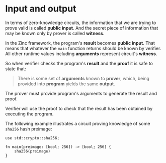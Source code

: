 # Input and output

In terms of zero-knowledge circuits, the information that we are trying to prove
valid is called **public input**. And the secret piece of information that may
be known only by prover is called **witness**.

In the Zinc framework, the program's **result** becomes **public input**.
That means that whatever the `main` function returns should be known by verifier.
All other runtime values including **arguments** represent circuit's **witness**.

So when verifier checks the program's **result** and the **proof**
it is safe to state that:

> There is some set of **arguments** known to **prover**, which,
> being provided into **program** yields the same **output**.

The prover must provide program's arguments to generate the result and proof.

Verifier will use the proof to check that the result has been obtained by
executing the program.

The following example illustrates a circuit proving knowledge of some
`sha256` hash preimage:

```rust,no_run,noplaypen
use std::crypto::sha256;

fn main(preimage: [bool; 256]) -> [bool; 256] {
    sha256(preimage)
}
```
